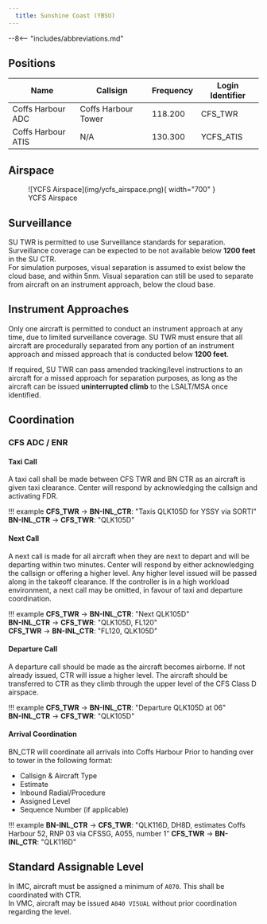```yaml
---
  title: Sunshine Coast (YBSU)
---
```


--8<-- "includes/abbreviations.md"

## Positions

| Name | Callsign | Frequency | Login Identifier |
| ---- | -------- | --------- | ---------------- |
| Coffs Harbour ADC | Coffs Harbour Tower | 118.200 | CFS_TWR |
| Coffs Harbour ATIS | N/A | 130.300 | YCFS_ATIS |

## Airspace

<figure markdown>
![YCFS Airspace](img/ycfs_airspace.png){ width="700" }
  <figcaption>YCFS Airspace</figcaption>
</figure>

## Surveillance
SU TWR is permitted to use Surveillance standards for separation. Surveillance coverage can be expected to be not available below **1200 feet** in the SU CTR.  
For simulation purposes, visual separation is assumed to exist below the cloud base, and within 5nm. Visual separation can still be used to separate from aircraft on an instrument approach, below the cloud base.

## Instrument Approaches
Only one aircraft is permitted to conduct an instrument approach at any time, due to limited surveillance coverage. SU TWR must ensure that all aircraft are procedurally separated from any portion of an instrument approach and missed approach that is conducted below **1200 feet**.  

If required, SU TWR can pass amended tracking/level instructions to an aircraft for a missed approach for separation purposes, as long as the aircraft can be issued **uninterrupted climb** to the LSALT/MSA once identified.

## Coordination
### CFS ADC / ENR

#### Taxi Call
A taxi call shall be made between CFS TWR and BN CTR as an aircraft is given taxi clearance. Center will respond by acknowledging the callsign and activating FDR.

!!! example
    **CFS_TWR** -> **BN-INL_CTR**: "Taxis QLK105D for YSSY via SORTI"  
    **BN-INL_CTR** -> **CFS_TWR**: "QLK105D"  

#### Next Call
A next call is made for all aircraft when they are next to depart and will be departing within two minutes. Center will respond by either acknowledging the callsign or offering a higher level. Any higher level issued will be passed along in the takeoff clearance. If the controller is in a high workload environment, a next call may be omitted, in favour of taxi and departure coordination.

!!! example
    **CFS_TWR** -> **BN-INL_CTR**: "Next QLK105D"  
    **BN-INL_CTR** -> **CFS_TWR**: "QLK105D, FL120"  
    **CFS_TWR** -> **BN-INL_CTR**: "FL120, QLK105D"  

#### Departure Call
A departure call should be made as the aircraft becomes airborne. If not already issued, CTR will issue a higher level. The aircraft should be transferred to CTR as they climb through the upper level of the CFS Class D airspace.

!!! example
    **CFS_TWR** -> **BN-INL_CTR**: "Departure QLK105D at 06"  
    **BN-INL_CTR** -> **CFS_TWR**: "QLK105D"

#### Arrival Coordination
BN_CTR will coordinate all arrivals into Coffs Harbour Prior to handing over to tower in the following format:

- Callsign & Aircraft Type
- Estimate
- Inbound Radial/Procedure
- Assigned Level
- Sequence Number (if applicable)

!!! example
    **BN-INL_CTR** -> **CFS_TWR**: "QLK116D, DH8D, estimates Coffs Harbour 52, RNP 03 via CFSSG, A055, number 1”
    **CFS_TWR** -> **BN-INL_CTR**: "QLK116D"
## Standard Assignable Level
In IMC, aircraft must be assigned a minimum of `A070`. This shall be coordinated with CTR.  
In VMC, aircraft may be issued `A040 VISUAL` without prior coordination regarding the level.
